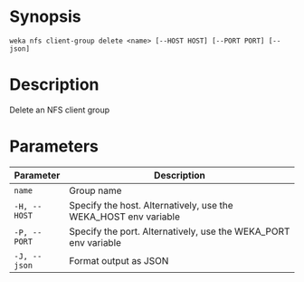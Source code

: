 # Synopsis

```weka nfs client-group delete <name> [--HOST HOST] [--PORT PORT] [--json]```

# Description

Delete an NFS client group

# Parameters

| Parameter | Description |
| --------- | ----------- |
| `name` | Group name |
| `-H, --HOST` | Specify the host. Alternatively, use the WEKA_HOST env variable |
| `-P, --PORT` | Specify the port. Alternatively, use the WEKA_PORT env variable |
| `-J, --json` | Format output as JSON |
